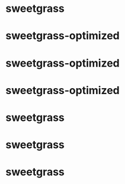 # sweetgrass
# sweetgrass-optimized
# sweetgrass-optimized
# sweetgrass-optimized
# sweetgrass
# sweetgrass
# sweetgrass
